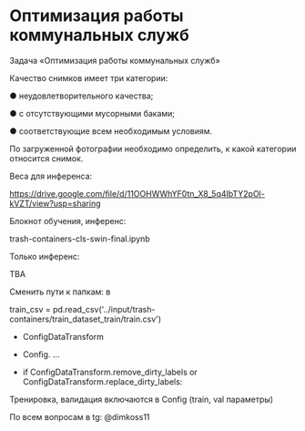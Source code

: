 # Оптимизация работы коммунальных служб


Задача «Оптимизация работы коммунальных служб»

Качество снимков имеет три категории:

● неудовлетворительного качества;

● с отсутствующими мусорными баками;

● соответствующие всем необходимым условиям.


По загруженной фотографии необходимо определить, к какой категории относится снимок.


Веса для инференса:

https://drive.google.com/file/d/11OOHWWhYF0tn_X8_5q4IbTY2pOl-kVZT/view?usp=sharing

Блокнот обучения, инференс:

trash-containers-cls-swin-final.ipynb

Только инференс:

TBA

Сменить пути к папкам: в

train_csv = pd.read_csv('../input/trash-containers/train_dataset_train/train.csv')

* ConfigDataTransform

* Config. ...

* if ConfigDataTransform.remove_dirty_labels or ConfigDataTransform.replace_dirty_labels:

Тренировка, валидация включаются в Config (train, val параметры)

По всем вопросам в tg: @dimkoss11



